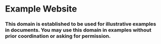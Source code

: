 # Example Website
### This domain is established to be used for illustrative examples in documents. You may use this domain in examples without prior coordination or asking for permission.
